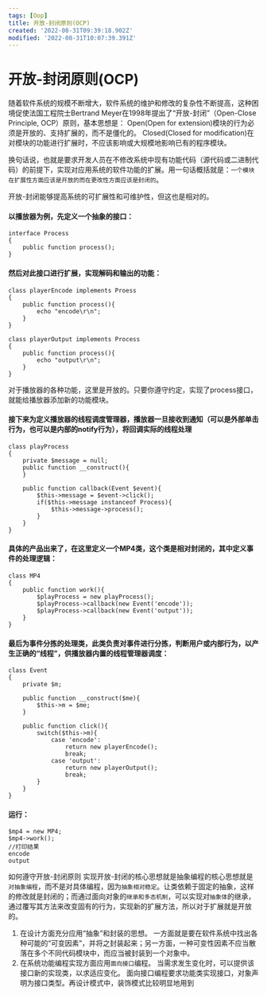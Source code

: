 ```yaml
---
tags: [Oop]
title: 开放-封闭原则(OCP)
created: '2022-08-31T09:39:18.902Z'
modified: '2022-08-31T10:07:39.391Z'
---
```


# 开放-封闭原则(OCP)

随着软件系统的规模不断增大，软件系统的维护和修改的复杂性不断提高，这种困境促使法国工程院士Bertrand Meyer在1998年提出了“开放-封闭”（Open-Close Principle, OCP）原则，基本思想是：
Open(Open for extension)模块的行为必须是开放的、支持扩展的，而不是僵化的。
Closed(Closed for modification)在对模块的功能进行扩展时，不应该影响或大规模地影响已有的程序模块。

换句话说，也就是要求开发人员在不修改系统中现有功能代码（源代码或二进制代码）的前提下，实现对应用系统的软件功能的扩展。用一句话概括就是：`一个模块在扩展性方面应该是开放的而在更改性方面应该是封闭的`。

开放-封闭能够提高系统的可扩展性和可维护性，但这也是相对的。

#### 以播放器为例，先定义一个抽象的接口：
```
interface Process
{
    public function process();
}
```

#### 然后对此接口进行扩展，实现解码和输出的功能：
```
class playerEncode implements Proess
{
    public function process(){
        echo "encode\r\n";
    }
}    

class playerOutput implements Process
{
    public function process(){
        echo "output\r\n";
    }
}
```
对于播放器的各种功能，这里是开放的。只要你遵守约定，实现了process接口，就能给播放器添加新的功能模块。

#### 接下来为定义播放器的线程调度管理器，播放器一旦接收到通知（可以是外部单击行为，也可以是内部的notify行为），将回调实际的线程处理
```
class playProcess
{
    private $message = null;
    public function __construct(){
    }
    
    public function callback(Event $event){
        $this->message = $event->click();
        if($this->message instanceof Process){
            $this->message->process();
        }
    }
}
```

#### 具体的产品出来了，在这里定义一个MP4类，这个类是相对封闭的，其中定义事件的处理逻辑：
```
class MP4
{
    public function work(){
        $playProcess = new playProcess();
        $playProcess->callback(new Event('encode'));
        $playProcess->callback(new Event('output'));
    }
}
```

#### 最后为事件分拣的处理类，此类负责对事件进行分拣，判断用户或内部行为，以产生正确的“线程”，供播放器内置的线程管理器调度：
```
class Event
{
    private $m;
    
    public function __construct($me){
        $this->m = $me;
    }
    
    public function click(){
        switch($this->m){
            case 'encode':
                return new playerEncode();
                break;
            case 'output':
                return new playerOutput();
                break;    
        }
    }
}
```

#### 运行：
```
$mp4 = new MP4;
$mp4->work();
//打印结果
encode
output
```

如何遵守开放-封闭原则
实现开放-封闭的核心思想就是抽象编程的核心思想就是`对抽象编程`，而不是对具体编程，因为`抽象相对稳定`。让类依赖于固定的抽象，这样的修改就是封闭的；而通过面向对象的`继承和多态机制`，可以实现对`抽象体`的继承，通过覆写其方法来改变固有的行为，实现新的扩展方法，所以对于扩展就是开放的。
1. 在设计方面充分应用“抽象”和封装的思想。
一方面就是要在软件系统中找出各种可能的“可变因素”，并将之封装起来；另一方面，一种可变性因素不应当散落在多个不同代码模块中，而应当被封装到一个对象中。
2. 在系统功能编程实现方面应用`面向接口`编程。
当需求发生变化时，可以提供该接口新的实现类，以求适应变化。
面向接口编程要求功能类实现接口，对象声明为接口类型。再设计模式中，装饰模式比较明显地用到

